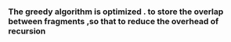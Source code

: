 ### The greedy algorithm is optimized . to store the overlap between fragments ,so that to reduce the overhead of recursion